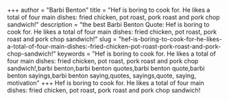 +++
author = "Barbi Benton"
title = "Hef is boring to cook for. He likes a total of four main dishes: fried chicken, pot roast, pork roast and pork chop sandwich!"
description = "the best Barbi Benton Quote: Hef is boring to cook for. He likes a total of four main dishes: fried chicken, pot roast, pork roast and pork chop sandwich!"
slug = "hef-is-boring-to-cook-for-he-likes-a-total-of-four-main-dishes:-fried-chicken-pot-roast-pork-roast-and-pork-chop-sandwich!"
keywords = "Hef is boring to cook for. He likes a total of four main dishes: fried chicken, pot roast, pork roast and pork chop sandwich!,barbi benton,barbi benton quotes,barbi benton quote,barbi benton sayings,barbi benton saying,quotes, sayings,quote, saying, motivation"
+++
Hef is boring to cook for. He likes a total of four main dishes: fried chicken, pot roast, pork roast and pork chop sandwich!
